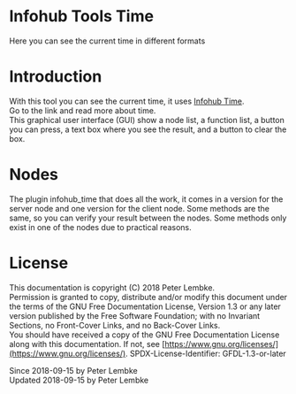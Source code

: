 # Infohub Tools Time

Here you can see the current time in different formats

# Introduction

With this tool you can see the current time, it uses [Infohub Time](plugin,infohub_time).  
Go to the link and read more about time.  
This graphical user interface (GUI) show a node list, a function list, a button you can press, a text box where you see
the result, and a button to clear the box.

# Nodes

The plugin infohub_time that does all the work, it comes in a version for the server node and one version for the client
node. Some methods are the same, so you can verify your result between the nodes. Some methods only exist in one
of the nodes due to practical reasons.

# License

This documentation is copyright (C) 2018 Peter Lembke.  
Permission is granted to copy, distribute and/or modify this document under the terms of the GNU Free Documentation
License, Version 1.3 or any later version published by the Free Software Foundation; with no Invariant Sections, no
Front-Cover Links, and no Back-Cover Links.  
You should have received a copy of the GNU Free Documentation License along with this documentation. If not,
see [https://www.gnu.org/licenses/](https://www.gnu.org/licenses/). SPDX-License-Identifier: GFDL-1.3-or-later

Since 2018-09-15 by Peter Lembke  
Updated 2018-09-15 by Peter Lembke  
